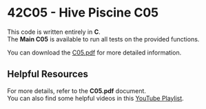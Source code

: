 # 42C05 - Hive Piscine C05

This code is written entirely in **C**.  
The **Main C05** is available to run all tests on the provided functions.

You can download the [C05.pdf](https://github.com/user-attachments/files/19151622/C05.pdf) for more detailed information.

## Helpful Resources

For more details, refer to the **C05.pdf** document.  
You can also find some helpful videos in this [YouTube Playlist](https://www.youtube.com/playlist?list=PLxeKVrYoZO6CKf2YJ3uiQN6aSzAeqLYlu).
